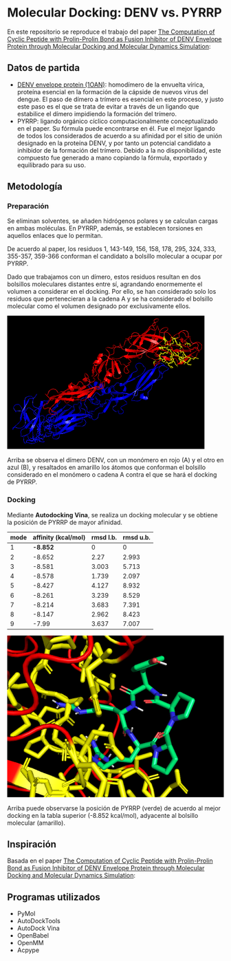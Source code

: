 # Molecular Docking: DENV vs. PYRRP

En este repositorio se reproduce el trabajo del paper [The Computation of Cyclic Peptide with Prolin-Prolin Bond as Fusion Inhibitor of DENV Envelope Protein through Molecular Docking and Molecular Dynamics Simulation](https://arxiv.org/abs/1511.01388):

## Datos de partida

* [DENV envelope protein (1OAN)](https://pdbj.org/mine/summary/1OAN): homodímero de la envuelta vírica, proteína esencial en la formación de la cápside de nuevos virus del dengue. El paso de dímero a trímero es esencial en este proceso, y justo este paso es el que se trata de evitar a través de un ligando que estabilice el dímero impidiendo la formación del trímero.
* PYRRP: ligando orgánico cíclico computacionalmente conceptualizado en el paper. Su fórmula puede encontrarse en él. Fue el mejor ligando de todos los considerados de acuerdo a su afinidad por el sitio de unión designado en la proteína DENV, y por tanto un potencial candidato a inhibidor de la formación del trímero. Debido a la no disponibilidad, este compuesto fue generado a mano copiando la fórmula, exportado y equilibrado para su uso.

## Metodología

### Preparación
Se eliminan solventes, se añaden hidrógenos polares y se calculan cargas en ambas moléculas. En PYRRP, además, se establecen torsiones en aquellos enlaces que lo permitan.

De acuerdo al paper, los residuos 1, 143-149, 156, 158, 178, 295, 324, 333, 355-357, 359-366 conforman el candidato a bolsillo molecular a ocupar por PYRRP.

Dado que trabajamos con un dímero, estos residuos resultan en dos bolsillos moleculares distantes entre sí, agrandando enormemente el volumen a considerar en el docking. Por ello, se han considerado solo los residuos que pertenecieran a la cadena A y se ha considerado el bolsillo molecular como el volumen designado por exclusivamente ellos.

![](denv_pocket.png "DENV")

Arriba se observa el dímero DENV, con un monómero en rojo (A) y el otro en azul (B), y resaltados en amarillo los átomos que conforman el bolsillo considerado en el monómero o cadena A contra el que se hará el docking de PYRRP.

### Docking
Mediante **Autodocking Vina**, se realiza un docking molecular y se obtiene la posición de PYRRP de mayor afinidad.

| mode | affinity (kcal/mol) | rmsd l.b.| rmsd u.b.|
|-----|------------|----------|---------|
|   1 |     **-8.852** |        0 |        0|
|   2 |     -8.652 |     2.27 |    2.993|
|   3 |     -8.581 |    3.003 |    5.713|
|   4 |     -8.578 |    1.739 |    2.097|
|   5 |     -8.427 |    4.127 |    8.932|
|   6 |     -8.261 |    3.239 |    8.529|
|   7 |     -8.214 |    3.683 |    7.391|
|   8 |     -8.147 |    2.962 |    8.423|
|   9 |      -7.99 |    3.637 |    7.007|


![](docked.png "Docking")

Arriba puede observarse la posición de PYRRP (verde) de acuerdo al mejor docking en la tabla superior (-8.852 kcal/mol), adyacente al bolsillo molecular (amarillo).

## Inspiración

Basada en el paper [The Computation of Cyclic Peptide with Prolin-Prolin Bond as Fusion Inhibitor of DENV Envelope Protein through Molecular Docking and Molecular Dynamics Simulation](https://arxiv.org/abs/1511.01388):

## Programas utilizados

* PyMol
* AutoDockTools
* AutoDock Vina
* OpenBabel
* OpenMM
* Acpype
